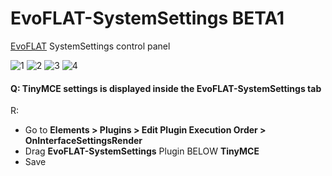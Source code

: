 # EvoFLAT-SystemSettings BETA1
[EvoFLAT](https://github.com/Nicola1971/EvoFLAT) SystemSettings control panel

![1](https://user-images.githubusercontent.com/7342798/32838376-006ddfb6-ca11-11e7-8cce-ffb4cf701082.png)
![2](https://user-images.githubusercontent.com/7342798/32838378-02a04e4a-ca11-11e7-9ab0-c101fb38dc0a.png)
![3](https://user-images.githubusercontent.com/7342798/32838381-047668c6-ca11-11e7-8afd-b9836bb827e7.png)
![4](https://user-images.githubusercontent.com/7342798/32838385-0638b36c-ca11-11e7-9325-d938d396b320.png)

#### Q: TinyMCE settings is displayed inside the EvoFLAT-SystemSettings tab

R: 
- Go to **Elements > Plugins > Edit Plugin Execution Order > OnInterfaceSettingsRender** 
- Drag **EvoFLAT-SystemSettings** Plugin BELOW **TinyMCE** 
- Save



